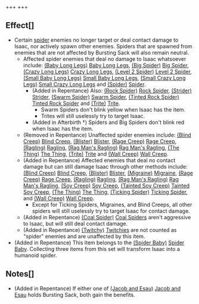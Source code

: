 +++
+++

Effect[]
--------


* Certain [spider](/wiki/Spider "Spider") enemies no longer target or deal contact damage to Isaac, nor actively spawn other enemies. Spiders that are spawned from enemies that are not affected by Bursting Sack will also remain neutral.
	+ Affected spider enemies that deal no damage to Isaac whatsoever include: [(Baby Long Legs)](/wiki/Baby_Long_Legs "Baby Long Legs") [Baby Long Legs](/wiki/Baby_Long_Legs "Baby Long Legs"), [(Big Spider)](/wiki/Spider#Big_Spider "Big Spider") [Big Spider](/wiki/Spider#Big_Spider "Spider"), [(Crazy Long Legs)](/wiki/Crazy_Long_Legs "Crazy Long Legs") [Crazy Long Legs](/wiki/Crazy_Long_Legs "Crazy Long Legs"), [(Level 2 Spider)](/wiki/Level_2_Spider "Level 2 Spider") [Level 2 Spider](/wiki/Level_2_Spider "Level 2 Spider"), [(Small Baby Long Legs)](/wiki/Baby_Long_Legs#Small_Baby_Long_Legs "Small Baby Long Legs") [Small Baby Long Legs](/wiki/Baby_Long_Legs#Small_Baby_Long_Legs "Baby Long Legs"), [(Small Crazy Long Legs)](/wiki/Crazy_Long_Legs#Small_Crazy_Long_Legs "Small Crazy Long Legs") [Small Crazy Long Legs](/wiki/Crazy_Long_Legs#Small_Crazy_Long_Legs "Crazy Long Legs") and [(Spider)](/wiki/Spider "Spider") [Spider](/wiki/Spider "Spider").
		- (Added in Repentance) Also: [(Rock Spider)](/wiki/Rock_Spider "Rock Spider") [Rock Spider](/wiki/Rock_Spider "Rock Spider"), [(Strider)](/wiki/Spider#Strider "Strider") [Strider](/wiki/Spider#Strider "Spider"), [(Swarm Spider)](/wiki/Spider#Swarm_Spider "Swarm Spider") [Swarm Spider](/wiki/Spider#Swarm_Spider "Spider"), [(Tinted Rock Spider)](/wiki/Rock_Spider#Tinted_Rock_Spider "Tinted Rock Spider") [Tinted Rock Spider](/wiki/Rock_Spider#Tinted_Rock_Spider "Rock Spider") and [(Trite)](/wiki/Trite "Trite") [Trite](/wiki/Trite "Trite").
			* Swarm Spiders don't blink yellow when Isaac has the item.
			* Trites will still uselessly try to target Isaac.
		- (Added in Afterbirth †) Spiders and Big Spiders don't blink red when Isaac has the item.
	+ (Removed in Repentance) Unaffected spider enemies include: [(Blind Creep)](/wiki/Wall_Creep#Blind_Creep "Blind Creep") [Blind Creep](/wiki/Wall_Creep#Blind_Creep "Wall Creep"), [(Blister)](/wiki/Trite#Blister "Blister") [Blister](/wiki/Trite#Blister "Trite"), [(Rage Creep)](/wiki/Wall_Creep#Rage_Creep "Rage Creep") [Rage Creep](/wiki/Wall_Creep#Rage_Creep "Wall Creep"), [(Ragling)](/wiki/Trite#Ragling "Ragling") [Ragling](/wiki/Trite#Ragling "Trite"), [(Rag Man's Ragling)](/wiki/Trite#Rag_Man.27s_Ragling "Rag Man's Ragling") [Rag Man's Ragling](/wiki/Trite#Rag_Man.27s_Ragling "Trite"), [(The Thing)](/wiki/Wall_Creep#The_Thing "The Thing") [The Thing](/wiki/Wall_Creep#The_Thing "Wall Creep"), [(Trite)](/wiki/Trite "Trite") [Trite](/wiki/Trite "Trite") and [(Wall Creep)](/wiki/Wall_Creep "Wall Creep") [Wall Creep](/wiki/Wall_Creep "Wall Creep").
	+ (Added in Repentance) Affected enemies that deal no contact damage but can still damage Isaac through other methods include: [(Blind Creep)](/wiki/Wall_Creep#Blind_Creep "Blind Creep") [Blind Creep](/wiki/Wall_Creep#Blind_Creep "Wall Creep"), [(Blister)](/wiki/Trite#Blister "Blister") [Blister](/wiki/Trite#Blister "Trite"), [(Migraine)](/wiki/Level_2_Spider#Migraine "Migraine") [Migraine](/wiki/Level_2_Spider#Migraine "Level 2 Spider"), [(Rage Creep)](/wiki/Wall_Creep#Rage_Creep "Rage Creep") [Rage Creep](/wiki/Wall_Creep#Rage_Creep "Wall Creep"), [(Ragling)](/wiki/Trite#Ragling "Ragling") [Ragling](/wiki/Trite#Ragling "Trite"), [(Rag Man's Ragling)](/wiki/Trite#Rag_Man.27s_Ragling "Rag Man's Ragling") [Rag Man's Ragling](/wiki/Trite#Rag_Man.27s_Ragling "Trite"), [(Soy Creep)](/wiki/Wall_Creep#Soy_Creep "Soy Creep") [Soy Creep](/wiki/Wall_Creep#Soy_Creep "Wall Creep"), [(Tainted Soy Creep)](/wiki/Wall_Creep#Tainted_Soy_Creep "Tainted Soy Creep") [Tainted Soy Creep](/wiki/Wall_Creep#Tainted_Soy_Creep "Wall Creep"), [(The Thing)](/wiki/Wall_Creep#The_Thing "The Thing") [The Thing](/wiki/Wall_Creep#The_Thing "Wall Creep"), [(Ticking Spider)](/wiki/Level_2_Spider#Ticking_Spider "Ticking Spider") [Ticking Spider](/wiki/Level_2_Spider#Ticking_Spider "Level 2 Spider"), and [(Wall Creep)](/wiki/Wall_Creep "Wall Creep") [Wall Creep](/wiki/Wall_Creep "Wall Creep").
		- Except for Ticking Spiders, Migraines, and Blind Creeps, all other spiders will still uselessly try to target Isaac for contact damage.
	+ (Added in Repentance) [(Coal Spider)](/wiki/Rock_Spider#Coal_Spider "Coal Spider") [Coal Spiders](/wiki/Rock_Spider#Coal_Spider "Rock Spider") aren't aggressive to Isaac, but will still deal contact damage.
	+ (Added in Repentance) [(Twitchy)](/wiki/Gaper#Twitchy "Twitchy") [Twitchies](/wiki/Gaper#Twitchy "Gaper") are not counted as "spider" enemies and are unaffected by this item.
* (Added in Repentance) This item belongs to the [(Spider Baby)](/wiki/Spider_Baby_(Transformation) "Spider Baby") [Spider Baby](/wiki/Spider_Baby_(Transformation) "Spider Baby (Transformation)"). Collecting three items from this set will transform Isaac into a humanoid spider.


Notes[]
-------


* (Added in Repentance) If either one of  [(Jacob and Esau)](/wiki/Jacob_and_Esau "Jacob and Esau") [Jacob and Esau](/wiki/Jacob_and_Esau "Jacob and Esau") holds Bursting Sack, both gain the benefits.


